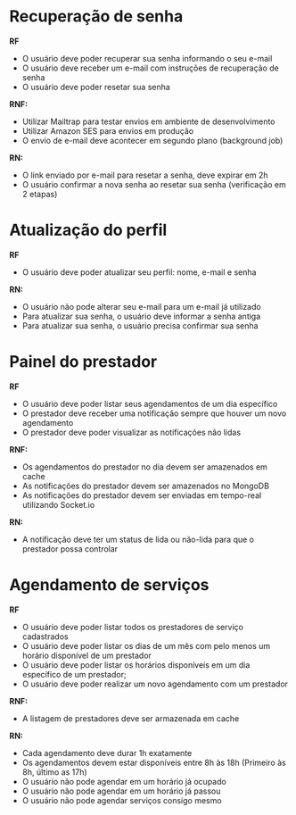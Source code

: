 #  Recuperação de senha
**RF**
- O usuário deve poder recuperar sua senha informando o seu e-mail
- O usuário deve receber um e-mail com instruções de recuperação de senha
- O usuário deve poder resetar sua senha

**RNF:**
- Utilizar Mailtrap para testar envios em ambiente de desenvolvimento
- Utilizar Amazon SES para envios em produção
- O envio de e-mail deve acontecer em segundo plano (background job)

**RN:**
- O link enviado por e-mail para resetar a senha, deve expirar em 2h
- O usuário confirmar a nova senha ao resetar sua senha (verificação em 2 etapas)


#  Atualização do perfil
**RF**
- O usuário deve poder atualizar seu perfil: nome, e-mail e senha

**RN:**
- O usuário não pode alterar seu e-mail para um e-mail já utilizado
- Para atualizar sua senha, o usuário deve informar a senha antiga
- Para atualizar sua senha, o usuário precisa confirmar sua senha

#  Painel do prestador
**RF**
- O usuário deve poder listar seus agendamentos de um dia específico
- O prestador deve receber uma notificação sempre que houver um novo agendamento
- O prestador deve poder visualizar as notificações não lidas

**RNF:**
- Os agendamentos do prestador no dia devem ser amazenados em cache
- As notificações do prestador devem ser amazenados no MongoDB
- As notificações do prestador devem ser enviadas em tempo-real utilizando Socket.io

**RN:**
- A notificação deve ter um status de lida ou não-lida para que o prestador possa controlar

#  Agendamento de serviços
**RF**
- O usuário deve poder listar todos os prestadores de serviço cadastrados
- O usuário deve poder listar os dias de um mês com pelo menos um horário disponível de um prestador
- O usuário deve poder listar os horários disponíveis em um dia específico de um prestador;
- O usuário deve poder realizar um novo agendamento com um prestador

**RNF:**
- A listagem de prestadores deve ser armazenada em cache

**RN:**
- Cada agendamento deve durar 1h exatamente
- Os agendamentos devem estar disponíveis entre 8h às 18h (Primeiro às 8h, último as 17h)
- O usuário não pode agendar em um horário já ocupado
- O usuário não pode agendar em um horário já passou
- O usuário não pode agendar serviços consigo mesmo
